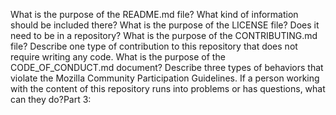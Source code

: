 What is the purpose of the README.md file? What kind of information should be included there?
What is the purpose of the LICENSE file? Does it need to be in a repository?
What is the purpose of the CONTRIBUTING.md file?
Describe one type of contribution to this repository that does not require writing any code.
What is the purpose of the CODE_OF_CONDUCT.md document?
Describe three types of behaviors that violate the Mozilla Community Participation Guidelines.
If a person working with the content of this repository runs into problems or has questions, what can they do?Part 3:
